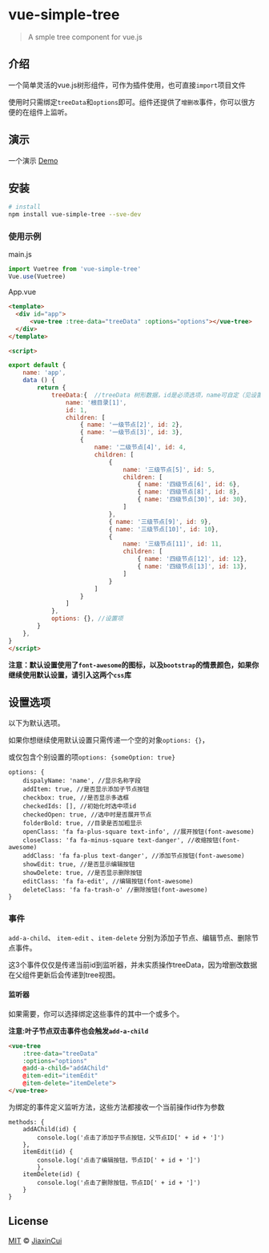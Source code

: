 # vue-simple-tree

> A smple tree component for vue.js

## 介绍
一个简单灵活的vue.js树形组件，可作为插件使用，也可直接`import`项目文件

使用时只需绑定`treeData`和`options`即可。组件还提供了`增删改`事件，你可以很方便的在组件上监听。

## 演示

一个演示 [Demo](https://jiaxincui.github.io/vue-tree/dist/)

## 安装

``` bash
# install
npm install vue-simple-tree --sve-dev
```

### 使用示例
main.js
```js
import Vuetree from 'vue-simple-tree'
Vue.use(Vuetree)
```

App.vue
```html
<template>
  <div id="app">
      <vue-tree :tree-data="treeData" :options="options"></vue-tree>
  </div>
</template>

<script>

export default {
    name: 'app',
    data () {
        return {
            treeData:{  //treeData 树形数据，id是必须选项，name可自定（见设置项）
                name: '根目录[1]',
                id: 1,
                children: [
                    { name: '一级节点[2]', id: 2},
                    { name: '一级节点[3]', id: 3},
                    {
                        name: '二级节点[4]', id: 4,
                        children: [
                            {
                                name: '三级节点[5]', id: 5,
                                children: [
                                    { name: '四级节点[6]', id: 6},
                                    { name: '四级节点[8]', id: 8},
                                    { name: '四级节点[30]', id: 30},
                                ]
                            },
                            { name: '三级节点[9]', id: 9},
                            { name: '三级节点[10]', id: 10},
                            {
                                name: '三级节点[11]', id: 11,
                                children: [
                                    { name: '四级节点[12]', id: 12},
                                    { name: '四级节点[13]', id: 13},
                                ]
                            }
                        ]
                    }
                ]
            },
            options: {}, //设置项
        }
    },
}
</script>
```

**注意：默认设置使用了`font-awesome`的图标，以及`bootstrap`的情景颜色，如果你继续使用默认设置，请引入这两个`css`库**

## 设置选项
以下为默认选项。

如果你想继续使用默认设置只需传递一个空的对象`options: {}`，

或仅包含个别设置的项`options: {someOption: true}`
```
options: {
    dispalyName: 'name', //显示名称字段
    addItem: true, //是否显示添加子节点按钮
    checkbox: true, //是否显示多选框
    checkedIds: [], //初始化时选中项id
    checkedOpen: true, //选中时是否展开节点
    folderBold: true, //目录是否加粗显示
    openClass: 'fa fa-plus-square text-info', //展开按钮(font-awesome)
    closeClass: 'fa fa-minus-square text-danger', //收缩按钮(font-awesome)
    addClass: 'fa fa-plus text-danger', //添加节点按钮(font-awesome)
    showEdit: true, //是否显示编辑按钮
    showDelete: true, //是否显示删除按钮
    editClass: 'fa fa-edit', //编辑按钮(font-awesome)
    deleteClass: 'fa fa-trash-o' //删除按钮(font-awesome)
}
```

### 事件

`add-a-child`、 `item-edit` 、`item-delete` 分别为添加子节点、编辑节点、删除节点事件。

这3个事件仅仅是传递当前id到监听器，并未实质操作treeData，因为增删改数据在父组件更新后会传递到tree视图。

#### 监听器

如果需要，你可以选择绑定这些事件的其中一个或多个。

**注意:叶子节点双击事件也会触发`add-a-child`**

```html
<vue-tree 
    :tree-data="treeData" 
    :options="options" 
    @add-a-child="addAChild" 
    @item-edit="itemEdit" 
    @item-delete="itemDelete">
</vue-tree>
```

为绑定的事件定义监听方法，这些方法都接收一个当前操作id作为参数

```
methods: {
    addAChild(id) {
        console.log('点击了添加子节点按钮，父节点ID[' + id + ']')
    },
    itemEdit(id) {
        console.log('点击了编辑按钮，节点ID[' + id + ']')
        },
    itemDelete(id) {
        console.log('点击了删除按钮，节点ID[' + id + ']')
    }
}
```

## License

[MIT](https://github.com/jiaxincui/vue-tree/blob/master/LICENSE.md) © [JiaxinCui](https://github.com/jiaxincui)